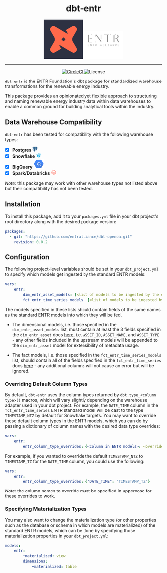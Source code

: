 <h1 align="center">dbt-entr</h1>
<p align="center">
<img alt="dbt-logo" width="25%" src="https://github.com/entralliance/entralliance.github.io/raw/main/images/dbt-logo.png" />
<img alt="logo" width="25%" src="https://raw.githubusercontent.com/entralliance/entralliance.github.io/main/images/entr-logo-grey.svg?format=1500w" />
</p>

<hr/>

<p align="center">
<a href="https://circleci.com/gh/entralliance/dbt-entr/tree/main">
<img alt="CircleCI" src="https://circleci.com/gh/entralliance/dbt-entr.svg?style=shield"/>
</a>
<img alt="License" src="https://img.shields.io/badge/License-MIT-yellow.svg"/>
</p>

`dbt-entr` is the ENTR Foundation's dbt package for standardized warehouse transformations for the renewable energy industry.

This package provides an opinionated yet flexible approach to structuring and naming renewable energy industry data within data warehouses to enable a common ground for building analytical tools within the industry.

## Data Warehouse Compatibility

`dbt-entr` has been tested for compatibility with the following warehouse types:

* [x] **Postgres**  ![](https://raw.githubusercontent.com/entralliance/entralliance.github.io/main/images/postgres-icon.png)
* [x] **Snowflake** ![](https://raw.githubusercontent.com/entralliance/entralliance.github.io/main/images/snowflake-icon.png) 
* [x] **BigQuery**  ![](https://raw.githubusercontent.com/entralliance/entralliance.github.io/main/images/bigquery-icon.svg) 
* [x] **Spark/Databricks**  ![](https://raw.githubusercontent.com/entralliance/entralliance.github.io/main/images/databricks-icon.png)

*Note:* this package may work with other warehouse types not listed above but their compatibility has not been tested.

## Installation

To install this package, add it to your `packages.yml` file in your dbt project's root directory along with the desired package version:

```yaml
packages:
  - git: "https://github.com/entralliance/dbt-openoa.git"
    revision: 0.0.2
```

## Configuration

The following project-level variables should be set in your `dbt_project.yml` to specify which models get ingested by the standard ENTR models:
```yaml
vars:
    entr:
        dim_entr_asset_models: [<list of models to be ingested by the dim_entr_asset dimensional model from this package>]
        fct_entr_time_series_models: [<list of models to be ingested by the fct_entr_reanalysis_data fact model from this package>]
```

The models specified in these lists should contain fields of the same names as the standard ENTR models into which they will be fed.

- The dimensional models, i.e. those specified in the `dim_entr_asset_models` list, must contain at least the 3 fields specified in the `dim_entr_asset` docs [here](https://entralliance.github.io/dbt-entr/#!/model/model.entr.dim_entr_asset), i.e. `ASSET_ID`, `ASSET_NAME`, and `ASSET_TYPE` - any other fields included in the upstream models will be appended to the `dim_entr_asset` model for extensibility of metadata usage.

- The fact models, i.e. those specified in the `fct_entr_time_series_models` list, should contain all of the fields specified in the `fct_entr_time_series` docs [here](https://entralliance.github.io/dbt-entr/#!/model/model.entr.fct_entr_time_series) - any additional columns will not cause an error but will be ignored.

### Overriding Default Column Types

By default, `dbt-entr` uses the column types returned by `dbt.type_<column type>()` macros, which will vary slightly depending on the warehouse adapter used in your dbt project. For example, the `DATE_TIME` column in the `fct_entr_time_series` ENTR standard model will be cast to the type `TIMESTAMP_NTZ` by default for Snowflake targets. You may want to override these default column types in the ENTR models, which you can do by passing a dictionary of column names with the desired data type overrides:

```yaml
vars:
    entr:
        entr_column_type_overrides: {<column in ENTR models>: <override datatype>}
```

For example, if you wanted to override the default `TIMESTAMP_NTZ` to `TIMESTAMP_TZ` for the `DATE_TIME` column, you could use the following:

```yaml
vars:
    entr:
        entr_column_type_overrides: {"DATE_TIME": "TIMESTAMP_TZ"}
```

*Note*: the column names to override must be specified in uppercase for these overrides to work.

### Specifying Materialization Types

You may also want to change the materialization type (or other properties such as the database or schema in which models are materialized) of the standard ENTR models, which can be done by specifying those materialization properties in your `dbt_project.yml`:

```yml
models:
    entr:
        +materialized: view
        dimensions:
            +materialized: table
```

